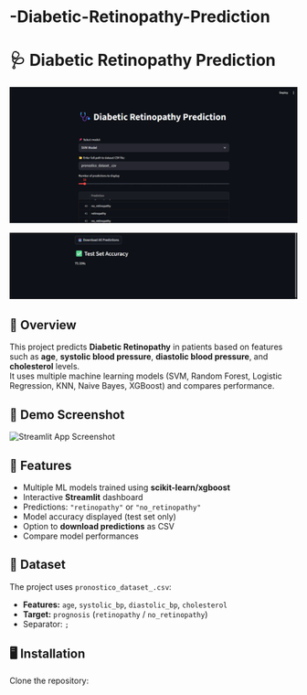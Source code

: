 # -Diabetic-Retinopathy-Prediction

# 🩺 Diabetic Retinopathy Prediction

![Project Banner](Screenshot_1.png)






![Project Banner](Screenshot_2.png)

## 📌 Overview
This project predicts **Diabetic Retinopathy** in patients based on features such as **age**, **systolic blood pressure**, **diastolic blood pressure**, and **cholesterol** levels.  
It uses multiple machine learning models (SVM, Random Forest, Logistic Regression, KNN, Naive Bayes, XGBoost) and compares performance.

## 📸 Demo Screenshot
![Streamlit App Screenshot](assets/app_screenshot.png)

## 🚀 Features
- Multiple ML models trained using **scikit-learn/xgboost**
- Interactive **Streamlit** dashboard
- Predictions: `"retinopathy"` or `"no_retinopathy"`
- Model accuracy displayed (test set only)
- Option to **download predictions** as CSV
- Compare model performances

## 📂 Dataset
The project uses `pronostico_dataset_.csv`:
- **Features:** `age`, `systolic_bp`, `diastolic_bp`, `cholesterol`
- **Target:** `prognosis` (`retinopathy` / `no_retinopathy`)
- Separator: `;`

## 🖥️ Installation
Clone the repository:









